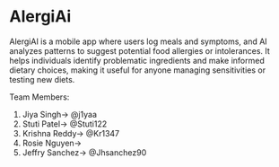 # AlergiAi
AlergiAI is a mobile app where users log meals and symptoms, and AI analyzes patterns to suggest potential food allergies or intolerances. It helps individuals identify problematic ingredients and make informed dietary choices, making it useful for anyone managing sensitivities or testing new diets.

Team Members:
  1. Jiya Singh-> @j1yaa
  2. Stuti Patel-> @Stuti122
  3. Krishna Reddy-> @Kr1347
  4. Rosie Nguyen->
  5. Jeffry Sanchez-> @Jhsanchez90
